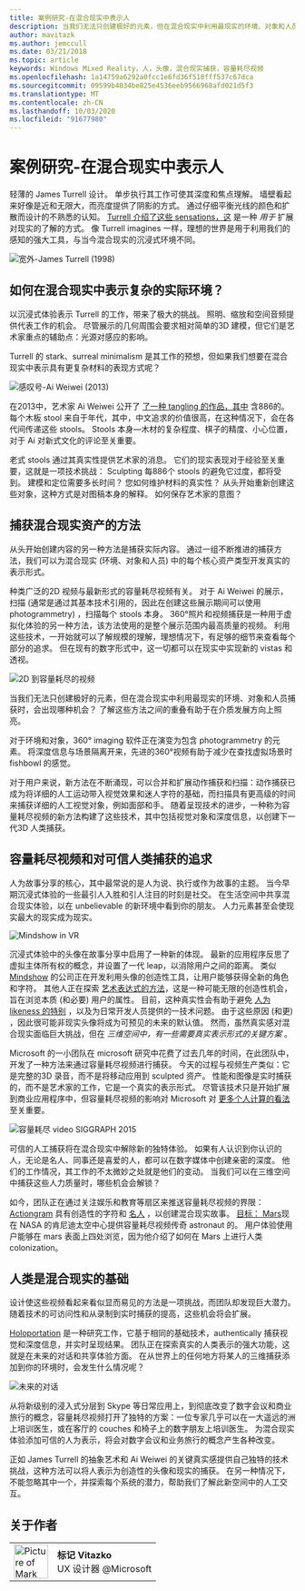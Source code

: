 ```yaml
---
title: 案例研究-在混合现实中表示人
description: 当我们无法只创建极好的元素，但在混合现实中利用最现实的环境、对象和人员捕获时，会出现哪种机会？
author: mavitazk
ms.author: jemccull
ms.date: 03/21/2018
ms.topic: article
keywords: Windows Mixed Reality，人，头像，混合现实捕获，容量耗尽视频
ms.openlocfilehash: 1a14759a6292a0fcc1e6fd36f518fff537c67dca
ms.sourcegitcommit: 09599b4034be825e4536eeb9566968afd021d5f3
ms.translationtype: MT
ms.contentlocale: zh-CN
ms.lasthandoff: 10/03/2020
ms.locfileid: "91677980"
---
```

# <a name="case-study---representing-humans-in-mixed-reality"></a>案例研究-在混合现实中表示人

轻薄的 James Turrell 设计。 单步执行其工作可使其深度和焦点理解。 墙壁看起来好像是近和无限大，而亮度提供了阴影的方式。 通过仔细平衡光线的颜色和扩散而设计的不熟悉的认知。 [Turrell 介绍了这些 sensations，这](https://www.sculpture.org/documents/scmag02/nov02/turrell/turrell.shtml) 是一种 *用于* 扩展对现实的了解的方式。 像 Turrell imagines 一样，理想的世界是用于利用我们的感知的强大工具，与当今混合现实的沉浸式环境不同。

![宽外-James Turrell (1998) ](../develop/platform-capabilities-and-apis/images/wide-out-james-turrell.jpg)

## <a name="how-do-you-represent-complex-real-world-environments-in-mixed-reality"></a>如何在混合现实中表示复杂的实际环境？

以沉浸式体验表示 Turrell 的工作，带来了极大的挑战。 照明、缩放和空间音频提供代表工作的机会。 尽管展示的几何周围会要求相对简单的3D 建模，但它们是艺术家重点的辅助点：光源对感应的影响。

Turrell 的 stark、surreal minimalism 是其工作的预想，但如果我们想要在混合现实中表示具有更复杂材料的表现方式呢？

![感叹号-Ai Weiwei (2013) ](../develop/platform-capabilities-and-apis/images/bang-ai-weiwie.jpg)

在2013中，艺术家 Ai Weiwei 公开了 [了一种 tangling 的作品，其中](https://www.designboom.com/art/ai-weiwei-bang-installation-at-venice-art-biennale-2013/) 含886的。 每个木板 stool 来自于年代，其中，中文追求的价值很高，在这种情况下，会在各代间传递这些 stools。 Stools 本身—木材的复杂程度、棋子的精度、小心位置，对于 Ai 对新式文化的评论至关重要。

老式 stools 通过其真实性提供艺术家的消息。 它们的现实表现对于经验至关重要，这就是一项技术挑战： Sculpting 每886个 stools 的避免它过度，都将受到。 建模和定位需要多长时间？ 您如何维护材料的真实性？ 从头开始重新创建这些对象，这种方式是对图稿本身的解释。 如何保存艺术家的意图？

## <a name="methods-of-capturing-mixed-reality-assets"></a>捕获混合现实资产的方法

从头开始创建内容的另一种方法是捕获实际内容。 通过一组不断推进的捕获方法，我们可以为混合现实 (环境、对象和人员) 中的每个核心资产类型开发真实的表示形式。

种类广泛的2D 视频与最新形式的容量耗尽视频有关。 对于 Ai Weiwei 的展示，扫描 (通常是通过其基本技术引用的，因此在创建这些展示期间可以使用 photogrammetry) ，扫描每个 stools 本身。 360°照片和视频捕获是一种用于虚拟化体验的另一种方法，该方法使用的是整个展示范围内最高质量的视频。 利用这些技术，一开始就可以了解规模的理解，理想情况下，有足够的细节来查看每个部分的追求。 但在现有的数字形式中，这一切都可以在现实中实现新的 vistas 和透视。

![2D 到容量耗尽的视频](../develop/platform-capabilities-and-apis/images/2d-to-volumetric-video.png)

当我们无法只创建极好的元素，但在混合现实中利用最现实的环境、对象和人员捕获时，会出现哪种机会？ 了解这些方法之间的重叠有助于在介质发展方向上照亮。

对于环境和对象，360° imaging 软件正在演变为包含 photogrammetry 的元素。 将深度信息与场景隔离开来，先进的360°视频有助于减少在查找虚拟场景时 fishbowl 的感觉。

对于用户来说，新方法在不断涌现，可以合并和扩展动作捕获和扫描：动作捕获已成为将详细的人工运动带入视觉效果和迷人字符的基础，而扫描具有更高级的时间来捕获详细的人工视觉对象，例如面部和手。 随着呈现技术的进步，一种称为容量耗尽视频的新方法构建了这些技术，其中包括视觉对象和深度信息，以创建下一代3D 人类捕获。

## <a name="volumetric-video-and-the-pursuit-of-authentic-human-capture"></a>容量耗尽视频和对可信人类捕获的追求

人为故事分享的核心，其中最常说的是人为说、执行或作为故事的主题。 当今早期沉浸式体验的一些最引人入胜和引人注目的时刻是社交。 在生活空间中共享混合现实体验，以在 unbelievable 的新环境中看到你的朋友。 人力元素甚至会使现实最大的现实成为现实。

![Mindshow in VR](../develop/platform-capabilities-and-apis/images/mindshow-in-vr-640px.jpg)

沉浸式体验中的头像在故事分享中启用了一种新的体现。 最新的应用程序反思了虚拟主体所有权的概念，并设置了一代 leap，以消除用户之间的距离。 类似 [Mindshow](https://mindshow.com/) 的公司正在开发利用头像的创造性工具，让用户能够获得全新的角色和字符。 其他人正在探索 [艺术表达式的方法](https://en.wikipedia.org/wiki/Uncanny_valley)，这是一种可能无限的创造性机会，旨在浏览本质 (和必要) 用户的属性。 目前，这种真实性会有助于避免 [人为 likeness 的特别](https://en.wikipedia.org/wiki/Uncanny_valley) ，以及为日常开发人员提供的一技术问题。 由于这些原因 (和更) ，因此很可能非现实头像将成为可预见的未来的默认值。 然而，虽然真实感对混合现实面临巨大挑战，但在 *三维空间中，有一些需要真实表示形式的关键方案* 。

Microsoft 的一小团队在 microsoft 研究中花费了过去几年的时间，在此团队中，开发了一种方法来通过容量耗尽视频进行捕获。 今天的过程与视频生产类似：它是完整的3D 录音，而不是将移动应用到 sculpted 资产。 性能和图像是实时捕获的，而不是艺术家的工作，它是一个真实的表示形式。 尽管该技术只是开始扩展到商业应用程序中，但容量耗尽视频的影响对 Microsoft 对 [更多个人计算的看法](https://www.youtube.com/watch?v=tcyj-_IEWt8)至关重要。

![容量耗尽 video SIGGRAPH 2015](../develop/platform-capabilities-and-apis/images/volumetric-video-siggraph-2015.gif)

可信的人工捕获将在混合现实中解除新的独特体验。 如果有人认识到你认识的人，无论是名人、同事还是喜爱的人，都可以在数字媒体中创建亲密的深度。 他们的工作情况，其工作的不太微妙之处就是他们的变动。 当我们可以在三维空间中捕获这些人力质量时，哪些机会会解锁？

如今，团队正在通过关注娱乐和教育等扇区来推送容量耗尽视频的界限： [Actiongram](https://www.microsoft.com/p/actiongram/9nblggh5ftmt) 具有创造性的字符和 [名人](https://www.youtube.com/watch?v=BwWueXlsOrA) ，以创建混合现实故事。 [目标： Mars](https://www.jpl.nasa.gov/news/news.php?feature=6220)现在 NASA 的肯尼迪太空中心提供容量耗尽视频传奇 astronaut 的。 用户体验使用户能够在 mars 表面上四处浏览，因为他介绍了如何在 Mars 上进行人类 colonization。

## <a name="humans-are-fundamental-to-mixed-reality"></a>人类是混合现实的基础

设计使这些视频看起来看似显而易见的方法是一项挑战，而团队却发现巨大潜力。 随着技术的可访问性和从录制到实时捕获的提高，这些机会将会扩展。

[Holoportation](https://www.microsoft.com/research/project/holoportation-3/) 是一种研究工作，它基于相同的基础技术，authentically 捕获视觉和深度信息，并实时呈现结果。 团队正在探索真实的人类表示的强大功能，这就是在未来的对话和共享体验方面。 在从世界上的任何地方将某人的三维捕获添加到你的环境时，会发生什么情况呢？

![未来的对话](../develop/platform-capabilities-and-apis/images/girl-with-dress.jpg)

从将新级别的浸入式分层到 Skype 等日常应用上，到彻底改变了数字会议和商业旅行的概念，容量耗尽视频打开了独特的方案：一位专家几乎可以在一大遥远的洲上培训医生，或在客厅的 couches 和椅子上的数字朋友上培训医生。 为混合现实体验添加可信的人为表示，将会对数字会议和业务旅行的概念产生各种改变。

正如 James Turrell 的抽象艺术和 Ai Weiwei 的关键真实感提供自己独特的技术挑战，这种方法可以将人表示为创造性的头像和现实的捕获。 在另一种情况下，不能忽略其中一个，并探索每个系统的潜力，帮助我们了解此新空间中的人工交互。

## <a name="about-the-author"></a>关于作者

<table style="border-collapse:collapse" padding-left="0px">
<tr>
<td style="border-style: none" width="60"><img alt="Picture of Mark Vitazko" width="60" height="60" src="images/mark-vitazko.jpg"></td>
<td style="border-style: none"><b>标记 Vitazko</b><br>UX 设计器 @Microsoft</td>
</tr>
</table>
